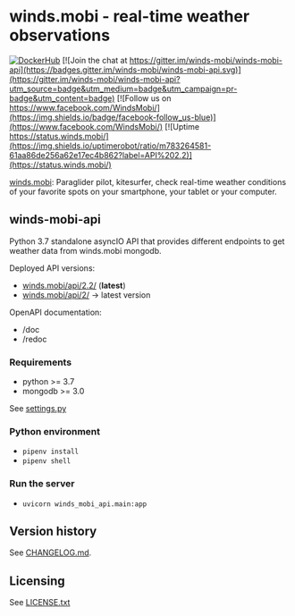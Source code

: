 winds.mobi - real-time weather observations
===========================================

[![DockerHub](https://img.shields.io/docker/cloud/automated/windsmobi/winds-mobi-api)](https://cloud.docker.com/u/windsmobi/repository/docker/windsmobi/winds-mobi-api)
[![Join the chat at https://gitter.im/winds-mobi/winds-mobi-api](https://badges.gitter.im/winds-mobi/winds-mobi-api.svg)](https://gitter.im/winds-mobi/winds-mobi-api?utm_source=badge&utm_medium=badge&utm_campaign=pr-badge&utm_content=badge)
[![Follow us on https://www.facebook.com/WindsMobi/](https://img.shields.io/badge/facebook-follow_us-blue)](https://www.facebook.com/WindsMobi/)
[![Uptime https://status.winds.mobi/](https://img.shields.io/uptimerobot/ratio/m783264581-61aa86de256a62e17ec4b862?label=API%202.2)](https://status.winds.mobi/)

[winds.mobi](http://winds.mobi): Paraglider pilot, kitesurfer, check real-time weather conditions of your favorite spots
on your smartphone, your tablet or your computer.

winds-mobi-api
--------------------

Python 3.7 standalone asyncIO API that provides different endpoints to get weather data from winds.mobi mongodb.

Deployed API versions:
- [winds.mobi/api/2.2/](https://winds.mobi/api/2.2/doc) (**latest**)
- [winds.mobi/api/2/](https://winds.mobi/api/2/doc) -> latest version

OpenAPI documentation:
- /doc
- /redoc

### Requirements

- python >= 3.7
- mongodb >= 3.0

See [settings.py](settings.py)

### Python environment

- `pipenv install`
- `pipenv shell`

### Run the server

- `uvicorn winds_mobi_api.main:app`

Version history
---------------

See [CHANGELOG.md](CHANGELOG.md).

Licensing
---------

See [LICENSE.txt](LICENSE.txt)
